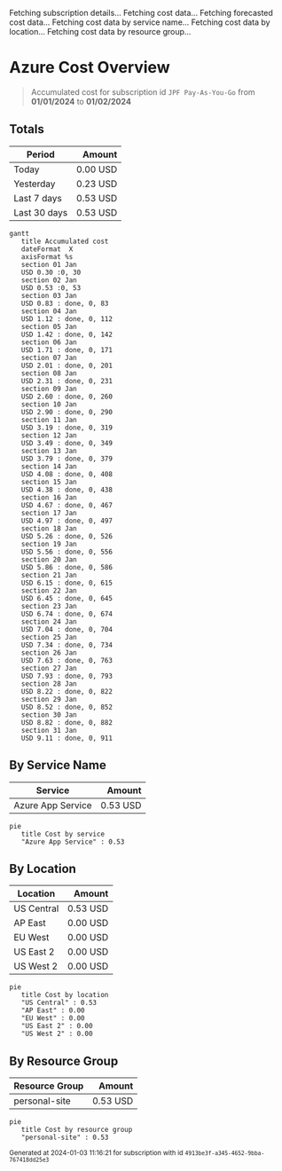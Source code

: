 Fetching subscription details...
Fetching cost data...
Fetching forecasted cost data...
Fetching cost data by service name...
Fetching cost data by location...
Fetching cost data by resource group...
# Azure Cost Overview

> Accumulated cost for subscription id `JPF Pay-As-You-Go` from **01/01/2024** to **01/02/2024**

## Totals

|Period|Amount|
|---|---:|
|Today|0.00 USD|
|Yesterday|0.23 USD|
|Last 7 days|0.53 USD|
|Last 30 days|0.53 USD|

```mermaid
gantt
   title Accumulated cost
   dateFormat  X
   axisFormat %s
   section 01 Jan
   USD 0.30 :0, 30
   section 02 Jan
   USD 0.53 :0, 53
   section 03 Jan
   USD 0.83 : done, 0, 83
   section 04 Jan
   USD 1.12 : done, 0, 112
   section 05 Jan
   USD 1.42 : done, 0, 142
   section 06 Jan
   USD 1.71 : done, 0, 171
   section 07 Jan
   USD 2.01 : done, 0, 201
   section 08 Jan
   USD 2.31 : done, 0, 231
   section 09 Jan
   USD 2.60 : done, 0, 260
   section 10 Jan
   USD 2.90 : done, 0, 290
   section 11 Jan
   USD 3.19 : done, 0, 319
   section 12 Jan
   USD 3.49 : done, 0, 349
   section 13 Jan
   USD 3.79 : done, 0, 379
   section 14 Jan
   USD 4.08 : done, 0, 408
   section 15 Jan
   USD 4.38 : done, 0, 438
   section 16 Jan
   USD 4.67 : done, 0, 467
   section 17 Jan
   USD 4.97 : done, 0, 497
   section 18 Jan
   USD 5.26 : done, 0, 526
   section 19 Jan
   USD 5.56 : done, 0, 556
   section 20 Jan
   USD 5.86 : done, 0, 586
   section 21 Jan
   USD 6.15 : done, 0, 615
   section 22 Jan
   USD 6.45 : done, 0, 645
   section 23 Jan
   USD 6.74 : done, 0, 674
   section 24 Jan
   USD 7.04 : done, 0, 704
   section 25 Jan
   USD 7.34 : done, 0, 734
   section 26 Jan
   USD 7.63 : done, 0, 763
   section 27 Jan
   USD 7.93 : done, 0, 793
   section 28 Jan
   USD 8.22 : done, 0, 822
   section 29 Jan
   USD 8.52 : done, 0, 852
   section 30 Jan
   USD 8.82 : done, 0, 882
   section 31 Jan
   USD 9.11 : done, 0, 911
```

## By Service Name

|Service|Amount|
|---|---:|
|Azure App Service|0.53 USD|

```mermaid
pie
   title Cost by service
   "Azure App Service" : 0.53
```

## By Location

|Location|Amount|
|---|---:|
|US Central|0.53 USD|
|AP East|0.00 USD|
|EU West|0.00 USD|
|US East 2|0.00 USD|
|US West 2|0.00 USD|

```mermaid
pie
   title Cost by location
   "US Central" : 0.53
   "AP East" : 0.00
   "EU West" : 0.00
   "US East 2" : 0.00
   "US West 2" : 0.00
```

## By Resource Group

|Resource Group|Amount|
|---|---:|
|personal-site|0.53 USD|

```mermaid
pie
   title Cost by resource group
   "personal-site" : 0.53
```

<sup>Generated at 2024-01-03 11:16:21 for subscription with id `4913be3f-a345-4652-9bba-767418dd25e3`</sup>

